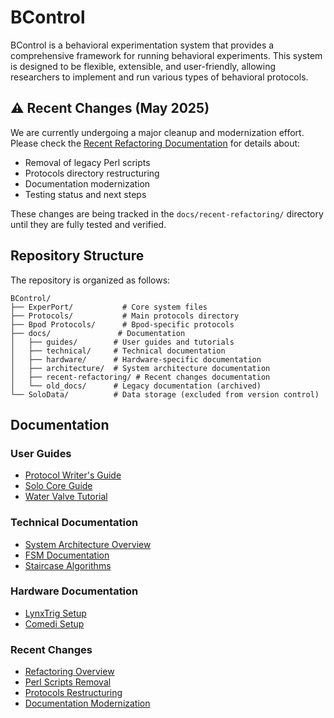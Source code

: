 # BControl

BControl is a behavioral experimentation system that provides a comprehensive framework for running behavioral experiments. This system is designed to be flexible, extensible, and user-friendly, allowing researchers to implement and run various types of behavioral protocols.

## ⚠️ Recent Changes (May 2025)

We are currently undergoing a major cleanup and modernization effort. Please check the [Recent Refactoring Documentation](docs/recent-refactoring/README.md) for details about:

- Removal of legacy Perl scripts
- Protocols directory restructuring
- Documentation modernization
- Testing status and next steps

These changes are being tracked in the `docs/recent-refactoring/` directory until they are fully tested and verified.

## Repository Structure

The repository is organized as follows:

```
BControl/
├── ExperPort/           # Core system files
├── Protocols/           # Main protocols directory
├── Bpod Protocols/      # Bpod-specific protocols
├── docs/               # Documentation
│   ├── guides/        # User guides and tutorials
│   ├── technical/     # Technical documentation
│   ├── hardware/      # Hardware-specific documentation
│   ├── architecture/  # System architecture documentation
│   ├── recent-refactoring/ # Recent changes documentation
│   └── old_docs/      # Legacy documentation (archived)
└── SoloData/          # Data storage (excluded from version control)
```

## Documentation

### User Guides
- [Protocol Writer's Guide](docs/guides/protocol-writers-guide.md)
- [Solo Core Guide](docs/guides/solo-core-guide.md)
- [Water Valve Tutorial](docs/guides/water-valve-tutorial.md)

### Technical Documentation
- [System Architecture Overview](docs/architecture/system-overview.md)
- [FSM Documentation](docs/technical/fsm-documentation.md)
- [Staircase Algorithms](docs/technical/staircases.md)

### Hardware Documentation
- [LynxTrig Setup](docs/hardware/lynxtrig-setup.md)
- [Comedi Setup](docs/hardware/comedi-setup.md)

### Recent Changes
- [Refactoring Overview](docs/recent-refactoring/README.md)
- [Perl Scripts Removal](docs/recent-refactoring/perl-scripts-removal.md)
- [Protocols Restructuring](docs/recent-refactoring/protocols-restructuring.md)
- [Documentation Modernization](docs/recent-refactoring/documentation-modernization.md)

